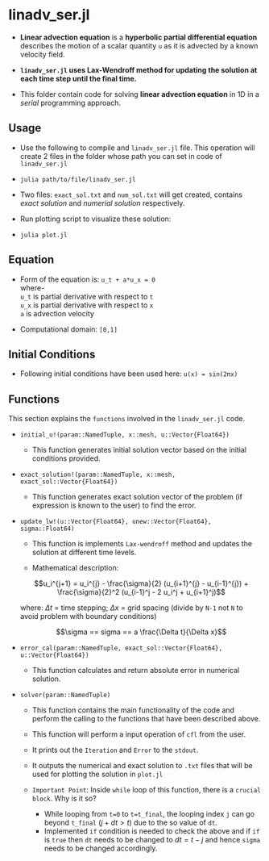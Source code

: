 # linadv_ser.jl
* **Linear advection equation** is a **hyperbolic partial differential equation** describes the motion of a scalar quantity `u` as it is advected by a known velocity field. 

* **`linadv_ser.jl` uses Lax-Wendroff method for updating the solution at each time step until the final time.**   

* This folder contain code for solving **linear advection equation** in 1D in a *serial* programming approach.  

## Usage
* Use the following to compile and `linadv_ser.jl` file. This operation will create 2 files in the folder whose path you can set in code of `linadv_ser.jl`  
*   ```
    julia path/to/file/linadv_ser.jl
    ```  
* Two files: `exact_sol.txt` and `num_sol.txt` will get created, contains *exact solution* and *numerial solution* respectively.

* Run plotting script to visualize these solution:
*   ```
    julia plot.jl
    ```

## Equation
* Form of the equation is:  `u_t + a*u_x = 0`  
where-  
`u_t` is partial derivative with respect to `t`  
`u_x` is partial derivative with respect to `x`  
`a` is advection velocity  

* Computational domain: `[0,1]`

## Initial Conditions
* Following initial conditions have been used here: `u(x) = sin(2πx)`

## Functions
This section explains the `functions` involved in the `linadv_ser.jl` code.  
* `initial_u!(param::NamedTuple, x::mesh, u::Vector{Float64})`
    * This function generates initial solution vector based on the initial conditions provided.

* `exact_solution!(param::NamedTuple, x::mesh, exact_sol::Vector{Float64})`  
    * This function generates exact solution vector of the problem (if expression is known to the user) to find the error.

*  `update_lw!(u::Vector{Float64}, unew::Vector{Float64}, sigma::Float64)`
    * This function is implements `Lax-wendroff` method and updates the solution at different time levels.

    * Mathematical description:

    $$u_i^{j+1} = u_i^{j} - \frac{\sigma}{2} (u_{i+1}^{j} - u_{i-1}^{j}) + \frac{\sigma}{2}^2 (u_{i-1}^j - 2 u_i^j + u_{i+1}^j)$$  

    where: $\Delta t$ = time stepping; $\Delta x$ = grid spacing (divide by `N-1` not `N` to avoid problem with boundary conditions)

    $$\sigma == sigma == a \frac{\Delta t}{\Delta x}$$  

* `error_cal(param::NamedTuple, exact_sol::Vector{Float64}, u::Vector{Float64})`
    * This function calculates and return absolute error in numerical solution.

* `solver(param::NamedTuple)`  
    * This function contains the main functionality of the code and perform the calling to the functions that have been described above.

    * This function will perform a input operation of `cfl` from the user.

    * It prints out the `Iteration` and `Error` to the `stdout`.  

    * It outputs the numerical and exact solution to `.txt` files that will be used for plotting the solution in `plot.jl`  

    * `Important Point`: Inside `while` loop of this function, there is a `crucial block`. Why is it so?  
        * While looping from `t=0` to `t=t_final`, the looping index `j` can go beyond `t_final` ($j + dt > t$) due to the so value of `dt`.
        * Implemented `if` condition is needed to check the above and if `if` is `true` then `dt` needs to be changed to $dt = t - j$ and hence `sigma` needs to be changed accordingly.
